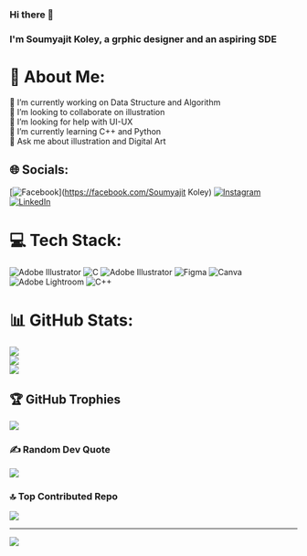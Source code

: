 ### Hi there 👋

### I'm Soumyajit Koley, a grphic designer and an aspiring SDE


# 💫 About Me:
🔭 I’m currently working on Data Structure and Algorithm<br>👯 I’m looking to collaborate on illustration<br>🤝 I’m looking for help with UI-UX <br>🌱 I’m currently learning C++ and Python<br>💬 Ask me about illustration and Digital Art


## 🌐 Socials:
[![Facebook](https://img.shields.io/badge/Facebook-%231877F2.svg?logo=Facebook&logoColor=white)](https://facebook.com/Soumyajit Koley) [![Instagram](https://img.shields.io/badge/Instagram-%23E4405F.svg?logo=Instagram&logoColor=white)](https://instagram.com/https://www.instagram.com/chitr.amala/) [![LinkedIn](https://img.shields.io/badge/LinkedIn-%230077B5.svg?logo=linkedin&logoColor=white)](https://linkedin.com/in/https://www.linkedin.com/in/soumyajit-koley-19356b254/) 

# 💻 Tech Stack:
![Adobe Illustrator](https://img.shields.io/badge/adobeillustrator-%23FF9A00.svg?style=for-the-badge&logo=adobeillustrator&logoColor=white) ![C](https://img.shields.io/badge/c-%2300599C.svg?style=for-the-badge&logo=c&logoColor=white) ![Adobe Illustrator](https://img.shields.io/badge/adobeillustrator-%23FF9A00.svg?style=for-the-badge&logo=adobeillustrator&logoColor=white) 	![Figma](https://img.shields.io/badge/figma-%23F24E1E.svg?style=for-the-badge&logo=figma&logoColor=white) ![Canva](https://img.shields.io/badge/Canva-%2300C4CC.svg?style=for-the-badge&logo=Canva&logoColor=white) ![Adobe Lightroom](https://img.shields.io/badge/Adobe%20Lightroom-31A8FF.svg?style=for-the-badge&logo=Adobe%20Lightroom&logoColor=white) ![C++](https://img.shields.io/badge/c++-%2300599C.svg?style=for-the-badge&logo=c%2B%2B&logoColor=white)
# 📊 GitHub Stats:
![](https://github-readme-stats.vercel.app/api?username=Soumyaxtech&theme=dark&hide_border=false&include_all_commits=true&count_private=true)<br/>
![](https://github-readme-streak-stats.herokuapp.com/?user=Soumyaxtech&theme=dark&hide_border=false)<br/>
![](https://github-readme-stats.vercel.app/api/top-langs/?username=Soumyaxtech&theme=dark&hide_border=false&include_all_commits=true&count_private=true&layout=compact)

## 🏆 GitHub Trophies
![](https://github-profile-trophy.vercel.app/?username=Soumyaxtech&theme=radical&no-frame=false&no-bg=true&margin-w=4)

### ✍️ Random Dev Quote
![](https://quotes-github-readme.vercel.app/api?type=horizontal&theme=radical)

### 🔝 Top Contributed Repo
![](https://github-contributor-stats.vercel.app/api?username=Soumyaxtech&limit=5&theme=dark&combine_all_yearly_contributions=true)

---
[![](https://visitcount.itsvg.in/api?id=Soumyaxtech&icon=0&color=0)](https://visitcount.itsvg.in)

<!-- Proudly created with GPRM ( https://gprm.itsvg.in ) -->
